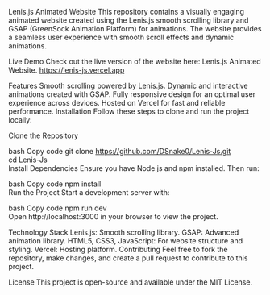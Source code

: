 Lenis.js Animated Website
This repository contains a visually engaging animated website created using the Lenis.js smooth scrolling library and GSAP (GreenSock Animation Platform) for animations. The website provides a seamless user experience with smooth scroll effects and dynamic animations.

Live Demo
Check out the live version of the website here: Lenis.js Animated Website.
https://lenis-js.vercel.app

Features
Smooth scrolling powered by Lenis.js.
Dynamic and interactive animations created with GSAP.
Fully responsive design for an optimal user experience across devices.
Hosted on Vercel for fast and reliable performance.
Installation
Follow these steps to clone and run the project locally:

Clone the Repository

bash
Copy code
git clone https://github.com/DSnake0/Lenis-Js.git  
cd Lenis-Js  
Install Dependencies
Ensure you have Node.js and npm installed. Then run:

bash
Copy code
npm install  
Run the Project
Start a development server with:

bash
Copy code
npm run dev  
Open http://localhost:3000 in your browser to view the project.

Technology Stack
Lenis.js: Smooth scrolling library.
GSAP: Advanced animation library.
HTML5, CSS3, JavaScript: For website structure and styling.
Vercel: Hosting platform.
Contributing
Feel free to fork the repository, make changes, and create a pull request to contribute to this project.

License
This project is open-source and available under the MIT License.
